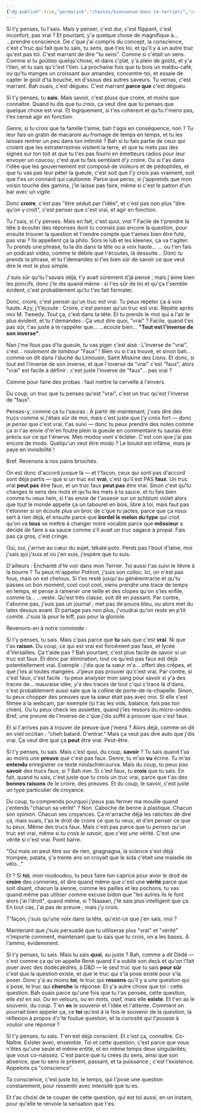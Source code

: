 ```yaml
---
{"dg-publish":true,"permalink":"/textes/bienvenue-dans-le-terrier/","created":"2024-04-08T12:06:16.354+02:00","updated":"2024-04-08T13:44:33.647+02:00"}
---
```



Si t'y penses, tu l'sais. Mais y penser, c'est dur, c'est flippant, c'est inconfort, pas vrai ?
Et pourtant, y'a quelque chose de magnifique à...
...prendre conscience.
De c'que j'ai compris du concept, la conscience, c'est c'truc qui fait que tu sais, tu *sens*, que t'es toi, et qu'il y a un autre truc qu'est pas toi.
C'est marrant de dire "tu sens".
Comme si c'était un sens. Comme si tu *goûtais* quelqu'chose, et dans c'plat, y'a plein de goûts, et y'a l'tien, et tu sais qu'c'est l'tien.
La prochaine fois que tu bois un malibu-café, ou qu'tu manges un croissant aux amandes, concentre-toi, et essaie de capter le goût d'ta bouche, en d'ssous des autres saveurs.
Tu verras, c'est marrant. Bah ouais, c'est dégueu. C'est marrant **parce que** c'est dégueu.

Si t'y penses, tu **sais**. Mais savoir, c'est pluss que croire, et moins que connaître.
Quand tu dis que tu *crois*, ça veut dire que tu penses que quelque chose est vrai. Et logiquement, si t'es cohérent et qu'tu t'mens pas, t'es censé agir en fonction.

Genre, si tu crois que ta famille t'aime, bah t'agis en conséquence, non ? Tu leur fais un gratin de macaroni au fromage de temps en temps, et tu les laisses rentrer un peu dans ton intimité ?
Bah si tu fais partie de ceux qui croient que les extraterrestres visitent la terre, et que tu mets pas des signes sur ton toit et que tu t'es pas fourni en émetteurs radios pour leur envoyer un coucou, c'est que tu fais semblant d'y croire.
Ou si t'as dans l'idée que les gouvernement est composé de violeurs et de pédophiles, et que tu vas pas leur péter la gueule, c'est soit que t'y crois pas vraiment, soit que t'es un connard qui cautionne.
Parce que perso, si j'apprends que mon voisin touche des gamins, j'le laisse pas faire, même si c'est le patron d'un bar avec un vigile.

Donc **croire**, c'est pas "être séduit par l'idée", et c'est pas non plus "dire qu'on y croit", c'est penser que c'est vrai, et agir en fonction.

Tu l'sais, si t'y penses. Mais en fait, c'est quoi, *vrai* ?
Facile de t'prendre la tête à écouter des réponses dont tu connais pas encore la question, pour ensuite trouver la question et t'rendre compte que t'aimes bien être futé, pas vrai ?
Ils appellent ça la philo. Sors le lub et les kleenex, ça va t'agiter.
Tu prends une phrase, tu la dis dans ta tête ou à voix haute...
... ou t'en fais un podcast vidéo, comme le débile que t'écoutes, là dessuite...
Donc tu prends ta phrase, et tu t'demandes si t'es bien sûr de savoir ce que veut dire le mot le plus simple.

J'suis sûr qu'tu l'savais déjà, t'y avait sûrement d'jà pensé ; mais j'aime bien les poncifs, donc j'le dis quand même : si t'es sûr de toi et qu'ça t'semble évident, c'est probablement qu'tu t'es fait formater.

Donc, croire, c'est penser qu'un truc est vrai.
Tu peux répéter ça à voix haute.
Azy, j't'écoute : Croire, c'est penser qu'un truc est vrai.
Répète après moi M. Tweedy. Tout ça, c'est dans ta tête.
Et tu prends le mot qui a l'air le plus évident, et tu t'demandes :
Ça veut dire quoi, "vrai" ?
Facile, quand t'es pas sûr, t'as juste à te rappeler que...
...écoute bien...
**"Tout est l'inverse de son inverse"**.

Nan j'me fous pas d'ta gueule, tu vas piger c'est aisé :
L'inverse de "vrai", c'est...
*roulement de tambour*
"Faux" ! Bien vu si t'as trouvé, et sinon bah... comme on dit dans l'duché du Limousin, Saint Miskine des Lions.
Et donc, si tout est l'inverse de son inverse, et que l'inverse de "vrai" c'est "faux", alors "vrai" est facile à définir : c'est juste l'inverse de "faux"... pas vrai ?

Comme pour faire des probas : faut mettre ta cervelle à l'envers.

Du coup, un truc que tu penses qu'est "vrai", c'est un truc qu'est l'inverse de "faux".

Penses-y, comme ça tu l'sauras :
À partir de maintenant, j'vais dire des trucs comme si j'étais sûr de moi, mais c'est juste que j'y crois fort — donc je *pense* que c'est vrai, t'as suivi — donc tu peux prendre des notes comme ça si t'as envie d'm'en foutre plein la gueule en commentaire tu sauras être précis sur ce qui t'énerve.
Mes modos vont s'éclater.
C'est con que j'ai pas encore de modo.
Quelqu'un veut être modo ?
Le boulot est infâme, mais je paye en invisibilité !

Bref. Revenons à nos pains briochés.

On est donc d'accord jusque là — et t'façon, ceux qui sont pas d'accord sont déjà partis — que si un truc est **vrai**, c'est qu'il est PAS **faux**. Un truc vrai **peut pas** être faux, et un truc faux **peut pas** être vrai. Sinon c'est qu'tu changes le sens des mots et qu'tu les mets à ta sauce, et tu fais bien comme tu veux hein, si t'as envie de t'asseoir sur un schblum violet alors que tout le monde appelle ça un tabouret en bois, libre à toi, mais faut pas t'étonner si on écoute plus un broc de c'que tu jactes, parce que ça nous sert à rien déjà, et ensuite parce que **bordel le melon du type** qui croit qu'on va **tous** se mettre à changer notre vocable parce que **môssieur** a décidé de faire à sa sauce comme s'il avait un truc sagace à propal.
Fais pas ça gros, c'est cringe.

Oui, oui, j'arrive au cœur du sujet, tékaté poto.
Perds pas l'bout d'laine, moi j'sais qui j'suis et où j'en suis, j'espère que tu suis.

D'ailleurs :
Enchanté d'te voir dans mon Terrier. Toi aussi t'as suivi le lièvre à la bourre ?
Tu peux m'appeler Potiron, j'suis son colloc.
Ici, on n'est pas fous, mais on est chelous.
Si t'es resté jusqu'au générentracte et qu'tu passes un bon moment, cool cool cool, viens prendre une trace de temps en temps, et pense à ramener une teille et des clopes qu'on s'les enfile, comme ta...
...veste.
Qu'est très classe, soit dit en passant.
Par contre, t'abonne pas, j'suis pas un journal ; met pas de pouce bleu, ou alors met du latex dessus avant.
Et partage pas non plus, j'voudrai qu'on reste en p'tit comité.
J'suis là pour le kiff, pas pour la gloriole.

Revenons-en à notre commode :

Si t'y penses, tu sais. Mais c'pas parce que **tu** sais que c'est **vrai**.
Ni que t'as **raison**.
Du coup, ce qui est vrai est forcément pas faux, et lycée d'Versailles. 
Ça t'aide pas ?
Bah pourtant, c'est plus facile de savoir si un truc est faux. Et donc par élimination, tout ce qu'est pas faux est déjà potentiellement vrai.
Exemple : j'dis que ta sœur m'a... offert des crêpes, et que j'les ai toutes mangées.
J'peux pas prouver qu'c'est vrai.
Par contre, si c'est faux, c'est facile : tu peux analyser mon sang pour savoir si y'a des traces de... mauvaise idée, y'a des traces de tout c'qui s'trace là d'dans, c'est probablement aussi sale que la colline de porte-de-la-chapelle.
Sinon, tu peux chopper des preuves que ta sœur était pas avec moi. Si elle s'est filmée à la webcam, par exemple (si t'as les vids, balance, fais pas ton chien).
Ou tu peux check les assiettes, quand j'les ressors du micro-ondes.
Bref, une preuve de l'inverse de c'que j'dis suffit à prouver que c'est faux.

Et si t'arrives pas à trouver de preuve que j'mens ?
Alors déjà, comme on dit en vieil occitan : "cheh batard. D'entrar."
Mais ça veut pas dire auto que j'dis vrai.
Ça veut dire que ça **peut** être vrai. Peut-être.

Si t'y penses, tu sais. Mais c'est quoi, du coup, **savoir** ?
Tu sais quand t'as au moins une **preuve** que c'est pas faux. Genre, tu m'as **vu** écrire. Tu m'as **entendu** enregistrer ce texte noulachiécourva.
Mais du coup, tu peux pas **savoir** des trucs faux, si ?
Bah non.
Si c'est faux, tu **crois** que tu sais.
En fait, quand tu sais, c'est juste que tu crois un truc vrai, parce que t'as des **bonnes raisons** de le croire, des preuves.
Et du coup, le savoir, c'est juste un type particulier de croyance.

Du coup, tu comprends pourquoi j'peux pas fermer ma mouille quand j'entends "chacun sa vérité" ?
Non. Caboche de benne à plastique.
Chacun son opinion. Chacun ses croyances. Ça m'arrache déjà les ratiches de dire ça, mais ouais, t'as le droit de croire ce que tu veux, et d'en penser ce que tu peux.
Même des trucs faux.
Mais c'est pas parce que tu *penses* qu'un truc est vrai, même si tu *crois le savoir*, que c'est *une* vérité.
C'est une vérité si c'est vrai.
Point barre.

"Oui mais on peut être sur de rien, gnagnagna, la science s'est déjà trompée, patata, y'a trente ans on croyait que le sida c'était une maladie de vélo..."

Et ?
Si **toi**, mon roudoudou, tu peux faire ton caprice pour avoir le droit de **croire** des conneries, et dire quand même que c'est une **vérité** parce que soit disant, chacun la sienne, comme les pailles et les pochons, tu vas quand même pas utiliser comme excuse bidon que "les autres ils le font alors j'ai l'droit", quand même, si ?
Naaaan, j'te sais plus intelligent que ça. En tout cas, j'ai pas de preuve ; mais j'y crois.

T'façon, j'suis qu'une voix dans ta tête, qu'est-ce que j'en sais, moi ?

Maintenant que j'suis persuadé que tu utiliseras plus "vrai" et "vérité" n'importe comment, maintenant que tu sais que tu crois, on a les bases. À l'ammo, évidemment.

Si t'y penses, tu sais. Mais tu sais **quoi**, au juste ?
Bah, comme a dit Dédé — c'est comme ça qu'on appelle René quand il a oublié son deck et qu'on l'fait jouer avec des dodécaèdres, à D&D — le seul truc que tu sais **pour sûr** c'est que la question existe, et que le truc qui s'la pose existe pour s'la poser.
Donc y'a au moins **toi**, le truc qui **ressens** qu'il y a une question qui s'pose, le truc qui **cherche** la réponse.
Et y'a autre chose que toi : cette question.
Bah ouais parce qu'une fois que tu l'as pensée, cette question, elle *est* en soi. Ou en velours, ou en mots, osef, mais elle **existe**. Et t'en as le souvenir, du coup. T'en **es** le souvenir et l'idée et l'attente.
Comment on pourrait bien appeler ça, ce **toi** qu'est à la fois le souvenir de la question, la réflexion à propos d'c'te foutue question, et la curiosité qui t'pousse à vouloir une réponse ?

Si t'y penses, tu sais. T'en est déjà conscient.
Et c'est ça, connaître. Co-Naître. Exister avec, ensemble.
Toi et cette question, c'est parce que vous n'êtes qu'une seule et même entité, et en même temps deux singularités, que vous co-naissez.
C'est parce que tu crées du sens, ainsi que son absence, que tu sens le présent, passant, et ta puissance ; c'est l'existence. Appelons ça "conscience".

Ta conscience, c'est juste toi, le temps, qui t'pose une question constamment, pour ressentir avec intensité que tu es.

Et t'as choisi de te couper de cette question, qui est toi aussi, en un instant, pour qu'elle te renvoie la sensation que t'es.